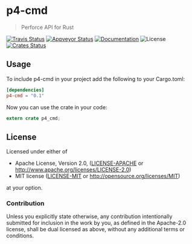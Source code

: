 p4-cmd
===========

> Perforce API for Rust

[![Travis Status](https://travis-ci.org/epage/p4-cmd.svg?branch=master)](https://travis-ci.org/epage/p4-cmd)
[![Appveyor Status](https://ci.appveyor.com/api/projects/status/rca7ikl4n2qbh7fq/branch/master?svg=true)](https://ci.appveyor.com/project/epage/p4-cmd/branch/master)
[![Documentation](https://img.shields.io/badge/docs-master-blue.svg)][Documentation]
![License](https://img.shields.io/crates/l/stager.svg)
[![Crates Status](https://img.shields.io/crates/v/p4-cmd.svg)](https://crates.io/crates/p4-cmd)

Usage
----------

To include p4-cmd in your project add the following to your Cargo.toml:

```toml
[dependencies]
p4-cmd = "0.1"
```

Now you can use the crate in your code:

```rust
extern crate p4_cmd;
```

## License

Licensed under either of

 * Apache License, Version 2.0, ([LICENSE-APACHE](LICENSE-APACHE) or http://www.apache.org/licenses/LICENSE-2.0)
 * MIT license ([LICENSE-MIT](LICENSE-MIT) or http://opensource.org/licenses/MIT)

at your option.

### Contribution

Unless you explicitly state otherwise, any contribution intentionally
submitted for inclusion in the work by you, as defined in the Apache-2.0
license, shall be dual licensed as above, without any additional terms or
conditions.

[Documentation]: https://docs.rs/p4-cmd

